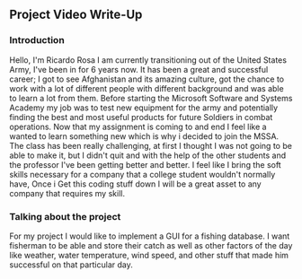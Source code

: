 ## Project Video Write-Up

### Introduction 

Hello, I'm Ricardo Rosa I am currently transitioning out of the United States Army, I've been in for 6 years now. It has been a great and successful career; I got to see Afghanistan and its amazing culture, got the chance to work with a lot of different people with different background and was able to learn a lot from them. Before starting the Microsoft Software and Systems Academy my job was to test new equipment for the army and potentially finding the best and most useful products for future Soldiers in combat operations. Now that my assignment is coming to and end I feel like a wanted to learn something new which is why i decided to join the MSSA. The class has been really challenging, at first I thought I was not going to be able to make it, but I didn't quit and with the help of the other students and the professor I've been getting better and better. I feel like I bring the soft skills necessary for a company that a college student wouldn't normally have, Once i Get this coding stuff down I will be a great asset to any company that requires my skill.



### Talking about the project

For my project I would like to implement a GUI for a fishing database. I want fisherman to be able and store their catch as well as other factors of the day like weather, water temperature, wind speed, and other stuff that made him successful on that particular day. 
